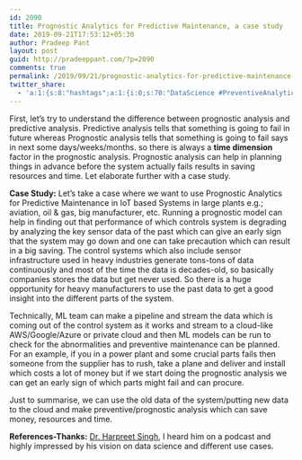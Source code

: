 ```yaml
---
id: 2090
title: Prognostic Analytics for Predictive Maintenance, a case study
date: 2019-09-21T17:53:12+05:30
author: Pradeep Pant
layout: post
guid: http://pradeeppant.com/?p=2090
comments: true
permalink: /2019/09/21/prognostic-analytics-for-predictive-maintenance-a-case-study/
twitter_share:
  - 'a:1:{s:8:"hashtags";a:1:{i:0;s:70:"DataScience #PreventiveAnalytics #PrognosticAnalytics #MachineLearning";}}'
---
```

<p style="text-align:left">
  First, let&#8217;s try to understand the difference between prognostic&nbsp;analysis and predictive&nbsp;analysis. Predictive analysis&nbsp;tells that something is going to fail in future whereas Prognostic&nbsp;analysis tells that something is going to fail says in next some days/weeks/months. so there is always a <strong>time dimension</strong> factor in the prognostic&nbsp;analysis. Prognostic&nbsp;analysis can help in planning things in advance before the system actually fails results in saving resources and time. Let elaborate further with a case study.
</p>

**Case Study:** Let&#8217;s take a case where we want to use Prognostic Analytics for Predictive Maintenance in IoT based Systems in large plants e.g.; aviation, oil & gas, big manufacturer, etc. Running a prognostic model can help in finding out that performance of which controls system is degrading by analyzing the key sensor data of the past which can give an early sign that the system may go down and one can take precaution which can result in a big saving. The control systems which also include sensor infrastructure used in heavy industries generate tons-tons of data continuously and most of the time the data is decades-old, so basically companies stores the data but get never used. So there is a huge opportunity for heavy manufacturers to use the past data to get a good insight into the different parts of the system. 

Technically, ML team can make a pipeline and stream the data which is coming out of the control system as it works and stream to a cloud-like AWS/Google/Azure or private cloud and then ML models can be run to check for the abnormalities and preventive maintenance can be planned. For an example, if you in a power plant and some crucial parts fails then someone from the supplier has to rush, take a plane and deliver and install which costs a lot of money but if we start doing the prognostic analysis we can get an early sign of which parts might fail and can procure. 

Just to summarise, we can use the old data of the system/putting new data to the cloud and make preventive/prognostic analysis which can save money, resources and time. 

**References-Thanks:** [Dr. Harpreet Singh](https://www.linkedin.com/in/hsingh1), I heard him on a podcast and highly impressed by his vision on data science and different use cases.
